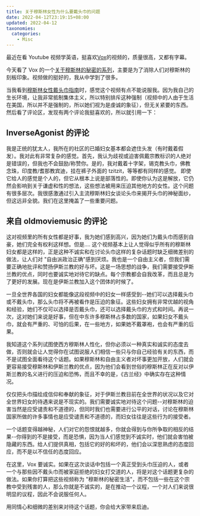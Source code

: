 ```yaml
---
title: 关于穆斯林女性为什么要戴头巾的问题
date: 2022-04-12T23:19:15+08:00
updated: 2022-04-12
taxonomies:
  categories:
    - Misc
---
```


最近在看 Youtube 视频学英语，挺喜欢[Vox](https://www.youtube.com/channel/UCLXo7UDZvByw2ixzpQCufnA)的视频的，质量很高，又都有字幕。

今天看了 Vox 的一个[关于穆斯林的秘密的系列](https://www.youtube.com/playlist?list=PLJ8cMiYb3G5dIu76T0o8smkqjHOz1-kUo)，主要是为了消除人们对穆斯林的刻板印象。视频做的挺好的，我从中学到了很多。

当我看到[穆斯林女性戴头巾指南](https://www.youtube.com/watch?v=DclppILcDcg&list=PLJ8cMiYb3G5dIu76T0o8smkqjHOz1-kUo&index=12)时，感觉这个视频有点不能说服我。因为我自己的生长环境，让我非常抵制集体主义，所以特别排斥这种强制（视频中的人由于生活在美国，所以并不是强制的，所以她们视为是虔诚的象征），但无关紧要的东西。然后看了评论区，发现有两个评论我挺喜欢的，所以就引用一下：

<!-- more -->

## InverseAgonist 的评论

我是正统的犹太人，我所在的社区的已婚妇女基本都会遮住头发（有时戴着假发）。我对此有非常复杂的感觉。首先，我认为歧视或迫害佩戴宗教标识的人绝对是错误的，但我也不会鼓励/称赞你。是的，我对戴着十字架，锡克教头巾，佛教念珠，印度教/耆那教宾迪，挂在裤子外面的 tzitzit，等等都有同样的感觉。 即使它给人的感觉是个人的，但它从根本上说是部落性的。即使你认为这是解放，它仍然会影响到关于谦虚和性的想法，这些想法被用来压迫其他地方的女性。这个问题有很多层次。我很感激通过引入主流穆斯林妇女谈论头巾来揭开头巾的神秘面纱，但这远非全貌。我们在这里掩盖了一些重要问题。

## 来自 oldmoviemusic 的评论

这对视频里的所有女性都是好事，我为她们感到高兴，因为她们为戴头巾而感到自豪，她们完全有权利这样想。但是.... 这个视频基本上让人觉得似乎所有的穆斯林妇女都是这样的，正是这种不诚实和在讨论头巾这样的复杂话题时缺乏细微差别的做法，让人们对 "自由派政治正确"感到厌烦。我也是一个自由主义者，但我们需要正确地批评和赞扬伊斯兰教的好与坏。这是一场思想的战争，我们需要接受伊斯兰教的优点，同时也要诚实地对待它的缺点。每个宗教都会自我改革，而且总是为了更好的发展。现在是伊斯兰教加入这个团体的时候了。

一旦全世界各国的妇女都能像这段视频中的妇女一样感受到--她们可以选择戴头巾或不戴头巾，那么头巾将不再被看作是压迫的象征。这些妇女拥有非常优越的视角和经验，她们不仅可以选择是否戴头巾，还可以选择戴头巾的方式和时间。再说一次，这对她们来说是好事，但在中东许多穆斯林占多数的国家，如果妇女不戴头巾，就会有严重的、可怕的后果，在一些地方，如果她不戴罩袍，也会有严重的后果。

我知道这个系列试图使西方穆斯林人性化，但你必须以一种真实和诚实的态度去做，否则就会让人觉得你在试图说服人们相信一些只与你自己经验有关的东西，而不是试图全面看待这个话题。如果穆斯林和自由主义者对坏事更加开放，人们就会更容易接受穆斯林和伊斯兰教的优点，因为他们会看到世俗的穆斯林正在反对以伊斯兰教的名义进行的压迫和恐怖，而且不幸的是，《古兰经》中确实存在这种情况。

仅仅把头巾描绘成信仰和奉献的象征，对于伊斯兰教目前在全世界的状况以及它对全世界妇女的待遇来说是不现实的。我们需要诚实地对待这个问题--对穆斯林的迫害当然是应受谴责和不道德的，但同时我们也需要进行公平的对话，讨论在穆斯林国家所做的许多事情也是应受谴责和不道德的，而妇女往往是这些行为的接受者。

一个话题变得越神秘，人们对它的怨恨就越多，你就会得到与你所争取的相反的结果--你得到的不是接受，而是恐惧，因为当人们感觉到不诚实时，他们就会害怕被隐藏的东西。给人们提供真相，包括它的好的和坏的，他们会以深思熟虑的态度回应，而不是以不信任的态度回应。

在这里，Vox 要诚实。如果在这次谈话中包括一个真正受到头巾压迫的人，或者一个与那些因不戴头巾而被家庭拒绝的妇女打交道的人，将是对这个话题更复杂的做法。如果你打算把这些视频称为 "穆斯林的秘密生活"，而不包括一些在这个宗教中受到残害的人，那么你就是不诚实的，是在推动一个议程，一个对人们来说很明显的议程，因此不会说服任何人。

用同情心和细微的差别来对待这个话题，你会给大家带来启迪。
